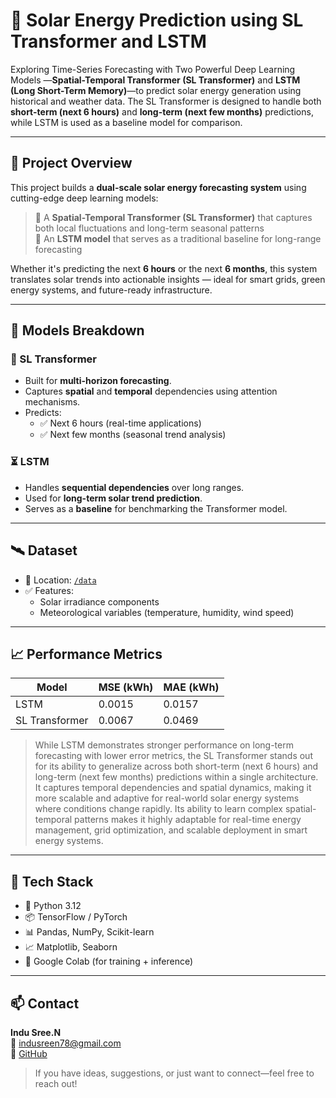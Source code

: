 # 🔆 Solar Energy Prediction using SL Transformer and LSTM

Exploring Time-Series Forecasting with Two Powerful Deep Learning Models —**Spatial-Temporal Transformer (SL Transformer)** and **LSTM (Long Short-Term Memory)**—to predict solar energy generation using historical and weather data. The SL Transformer is designed to handle both **short-term (next 6 hours)** and **long-term (next few months)** predictions, while LSTM is used as a baseline model for comparison.

---

## 📌 Project Overview


This project builds a **dual-scale solar energy forecasting system** using cutting-edge deep learning models:

> 🔹 A **Spatial-Temporal Transformer (SL Transformer)** that captures both local fluctuations and long-term seasonal patterns  
> 🔸 An **LSTM model** that serves as a traditional baseline for long-range forecasting

Whether it's predicting the next **6 hours** or the next **6 months**, this system translates solar trends into actionable insights — ideal for smart grids, green energy systems, and future-ready infrastructure.

---

## 🧠 Models Breakdown

### 🔮 SL Transformer
- Built for **multi-horizon forecasting**.
- Captures **spatial** and **temporal** dependencies using attention mechanisms.
- Predicts:
  - ✅ Next 6 hours (real-time applications)
  - ✅ Next few months (seasonal trend analysis)

### ⏳ LSTM
- Handles **sequential dependencies** over long ranges.
- Used for **long-term solar trend prediction**.
- Serves as a **baseline** for benchmarking the Transformer model.

---

## 🛰️ Dataset

- 📂 Location: [`/data`](https://github.com/cosmicc0der78/SolarEnergyPrediction/SolarPrediction.csv)
- ✅ Features:
  - Solar irradiance components 
  - Meteorological variables (temperature, humidity, wind speed)

---

## 📈 Performance Metrics

| Model            | MSE (kWh)  | MAE (kWh) |
|------------------|------------|-----------|
| LSTM             | 0.0015     | 0.0157    | 
| SL Transformer   | 0.0067     | 0.0469    | 

> While LSTM demonstrates stronger performance on long-term forecasting with lower error metrics, the SL Transformer stands out for its ability to generalize across both short-term (next 6 hours) and long-term (next few months) predictions within a single architecture.
It captures temporal dependencies and spatial dynamics, making it more scalable and adaptive for real-world solar energy systems where conditions change rapidly. Its ability to learn complex spatial-temporal patterns makes it highly adaptable for real-time energy management, grid optimization, and scalable deployment in smart energy systems.

---

## 🧰 Tech Stack

- 🐍 Python 3.12
- 📦 TensorFlow / PyTorch
- 📊 Pandas, NumPy, Scikit-learn
- 📈 Matplotlib, Seaborn
- 🚀 Google Colab (for training + inference)

---

## 📫 Contact

**Indu Sree.N**  
📧 [indusreen78@gmail.com](mailto:indusreen78@gmail.com)  
🐙 [GitHub](https://github.com/cosmicc0der78)  

> If you have ideas, suggestions, or just want to connect—feel free to reach out!
